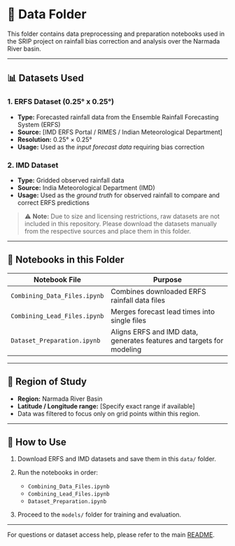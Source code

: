 # 📁 Data Folder

This folder contains data preprocessing and preparation notebooks used in the SRIP project on rainfall bias correction and analysis over the Narmada River basin.

---

## 📊 Datasets Used

### 1. **ERFS Dataset (0.25° x 0.25°)**
- **Type:** Forecasted rainfall data from the Ensemble Rainfall Forecasting System (ERFS)
- **Source:** [IMD ERFS Portal / RIMES / Indian Meteorological Department]
- **Resolution:** 0.25° × 0.25°
- **Usage:** Used as the *input forecast data* requiring bias correction

### 2. **IMD Dataset**
- **Type:** Gridded observed rainfall data
- **Source:** India Meteorological Department (IMD)
- **Usage:** Used as the *ground truth* for observed rainfall to compare and correct ERFS predictions

> ⚠️ **Note:** Due to size and licensing restrictions, raw datasets are not included in this repository. Please download the datasets manually from the respective sources and place them in this folder.

---

## 🧪 Notebooks in this Folder

| Notebook File                  | Purpose                                      |
|-------------------------------|----------------------------------------------|
| `Combining_Data_Files.ipynb`  | Combines downloaded ERFS rainfall data files |
| `Combining_Lead_Files.ipynb`  | Merges forecast lead times into single files |
| `Dataset_Preparation.ipynb`   | Aligns ERFS and IMD data, generates features and targets for modeling |

---

## 📍 Region of Study
- **Region:** Narmada River Basin
- **Latitude / Longitude range:** [Specify exact range if available]
- Data was filtered to focus only on grid points within this region.

---

## 📂 How to Use

1. Download ERFS and IMD datasets and save them in this `data/` folder.
2. Run the notebooks in order:
   - `Combining_Data_Files.ipynb`
   - `Combining_Lead_Files.ipynb`
   - `Dataset_Preparation.ipynb`

3. Proceed to the `models/` folder for training and evaluation.

---

For questions or dataset access help, please refer to the main [README](../README.md).
